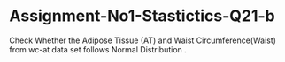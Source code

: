 # Assignment-No1-Stastictics-Q21-b
Check Whether the Adipose Tissue (AT) and Waist Circumference(Waist) from wc-at data set follows Normal Distribution .
